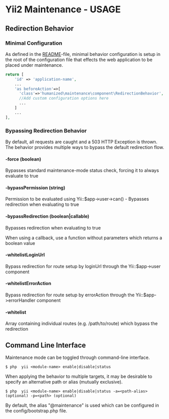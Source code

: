 # Yii2 Maintenance - USAGE

## Redirection Behavior

### Minimal Configuration

As defined in the [README](README.md)-file, minimal behavior configuration is setup in the root of the configuration file that effects the web application to be placed under maintenance. 

```php
return [
    'id' => 'application-name',
    ...
    'as beforeAction'=>[ 
      'class'=>'humanized\maintenance\component\RedirectionBehavior',
      //Add custom configuration options here
      ...
    ]
    ...
],
```

### Bypassing Redirection Behavior

By default, all requests are caught and a 503 HTTP Exception is thrown. The behavior provides multiple ways to bypass the default redirection flow. 


#### -force (boolean)

Bypasses standard maintenance-mode status check, forcing it to always evaluate to true

#### -bypassPermission (string)

Permission to be evaluated using Yii::$app->user->can() - Bypasses redirection when evaluating to true

#### -bypassRedirection (boolean|callable)

Bypasses redirection when evaluating to true

When using a callback, use a function without parameters which returns a boolean value

#### -whitelistLoginUrl

Bypass redirection for route setup by loginUrl through the Yii::$app->user component

#### -whitelistErrorAction

Bypass redirection for route setup by errorAction through the Yii::$app->errorHandler component

#### -whitelist

Array containing individual routes (e.g. /path/to/route) which bypass the redirection


## Command Line Interface

Maintenance mode can be toggled through command-line interface.

```
$ php  yii <module-name> enable|disable|status
``` 


When applying the behavior to multiple targets, it may be desirable to specify an alternative path or alias (mutually exclusive).
 
 
```
$ php  yii <module-name> enable|disable|status -a=<path-alias> (optional) -p=<path> (optional)
``` 

By default, the alias "@maintenance" is used which can be configured in the config/bootstrap.php file.
